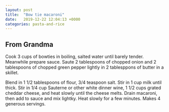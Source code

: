 ```yaml
---
layout: post
title:  "Bow tie macaroni"
date:   2019-12-22 12:04:13 +0000
categories: pasta-and-rice
---
```


## From Grandma

Cook 3 cups of bowties in boiling, salted water until barely tender. Meanwhile prepare sauce. Saute 2 tablespoons of chopped onion and 2 tablespoons of chopped green pepper lightly in 2 tablesppons of butter in a skillet.

Blend in 1 1/2 tablespoons of flour, 3/4 teaspoon salt. Stir in 1 cup milk until thick. Stir in 1/4 cup Sauterne or other white dinner wine, 1 1/2 cups grated cheddar cheese, and heat slowly until the cheese melts.
<bt>Drain macaroni, then add to sauce and mix lightky. Heat slowly for a few minutes. Makes 4 generous servings.
